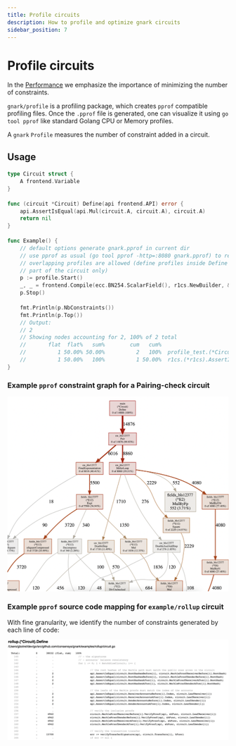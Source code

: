 ```yaml
---
title: Profile circuits
description: How to profile and optimize gnark circuits
sidebar_position: 7
---
```


# Profile circuits

In the [Performance](write/design_considerations#performance) we emphasize the importance of minimizing the number of constraints.

`gnark/profile` is a profiling package, which creates `pprof` compatible profiling files. Once the `.pprof` file is generated, one can visualize it using `go tool pprof` like standard Golang CPU or Memory profiles.

A `gnark` `Profile` measures the number of constraint added in a circuit.

## Usage

```go
type Circuit struct {
	A frontend.Variable
}

func (circuit *Circuit) Define(api frontend.API) error {
	api.AssertIsEqual(api.Mul(circuit.A, circuit.A), circuit.A)
	return nil
}

func Example() {
	// default options generate gnark.pprof in current dir
	// use pprof as usual (go tool pprof -http=:8080 gnark.pprof) to read the profile file
	// overlapping profiles are allowed (define profiles inside Define or subfunction to profile
	// part of the circuit only)
	p := profile.Start()
	_, _ = frontend.Compile(ecc.BN254.ScalarField(), r1cs.NewBuilder, &Circuit{})
	p.Stop()

	fmt.Println(p.NbConstraints())
	fmt.Println(p.Top())
	// Output:
	// 2
	// Showing nodes accounting for 2, 100% of 2 total
	//       flat  flat%   sum%        cum   cum%
	//          1 50.00% 50.00%          2   100%  profile_test.(*Circuit).Define profile/profile_test.go:17
	//          1 50.00%   100%          1 50.00%  r1cs.(*r1cs).AssertIsEqual frontend/cs/r1cs/api_assertions.go:37
}
```

### Example `pprof` constraint graph for a Pairing-check circuit

![pprof](../Images/pprof.png)

### Example `pprof` source code mapping for `example/rollup` circuit

With fine granularity, we identify the number of constraints generated by each line of code:

![pprof granular](../Images/pprof-granular.png)
